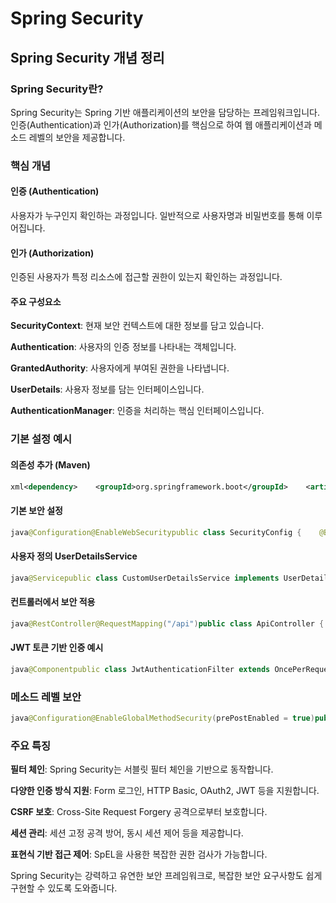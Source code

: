 # Spring Security

## Spring Security 개념 정리

### Spring Security란?

Spring Security는 Spring 기반 애플리케이션의 보안을 담당하는 프레임워크입니다. 인증(Authentication)과 인가(Authorization)를 핵심으로 하여 웹 애플리케이션과 메소드 레벨의 보안을 제공합니다.

### 핵심 개념

#### 인증 (Authentication)

사용자가 누구인지 확인하는 과정입니다. 일반적으로 사용자명과 비밀번호를 통해 이루어집니다.

#### 인가 (Authorization)

인증된 사용자가 특정 리소스에 접근할 권한이 있는지 확인하는 과정입니다.

#### 주요 구성요소

**SecurityContext**: 현재 보안 컨텍스트에 대한 정보를 담고 있습니다.

**Authentication**: 사용자의 인증 정보를 나타내는 객체입니다.

**GrantedAuthority**: 사용자에게 부여된 권한을 나타냅니다.

**UserDetails**: 사용자 정보를 담는 인터페이스입니다.

**AuthenticationManager**: 인증을 처리하는 핵심 인터페이스입니다.

### 기본 설정 예시

#### 의존성 추가 (Maven)

```xml
xml<dependency>    <groupId>org.springframework.boot</groupId>    <artifactId>spring-boot-starter-security</artifactId></dependency>
```

#### 기본 보안 설정

```java
java@Configuration@EnableWebSecuritypublic class SecurityConfig {    @Bean    public SecurityFilterChain filterChain(HttpSecurity http) throws Exception {        http            .authorizeHttpRequests(authz -> authz                .requestMatchers("/", "/home", "/public/**").permitAll()                .requestMatchers("/admin/**").hasRole("ADMIN")                .anyRequest().authenticated()            )            .formLogin(form -> form                .loginPage("/login")                .defaultSuccessUrl("/dashboard")                .permitAll()            )            .logout(logout -> logout                .logoutSuccessUrl("/")                .permitAll()            );                return http.build();    }    @Bean    public PasswordEncoder passwordEncoder() {        return new BCryptPasswordEncoder();    }}
```

#### 사용자 정의 UserDetailsService

```java
java@Servicepublic class CustomUserDetailsService implements UserDetailsService {        @Autowired    private UserRepository userRepository;        @Override    public UserDetails loadUserByUsername(String username) throws UsernameNotFoundException {        User user = userRepository.findByUsername(username)            .orElseThrow(() -> new UsernameNotFoundException("User not found: " + username));                return User.builder()            .username(user.getUsername())            .password(user.getPassword())            .authorities(user.getRoles().stream()                .map(role -> new SimpleGrantedAuthority("ROLE_" + role.getName()))                .collect(Collectors.toList()))            .build();    }}
```

#### 컨트롤러에서 보안 적용

```java
java@RestController@RequestMapping("/api")public class ApiController {        @GetMapping("/public")    public String publicEndpoint() {        return "This is a public endpoint";    }        @GetMapping("/user")    @PreAuthorize("hasRole('USER')")    public String userEndpoint() {        return "This requires USER role";    }        @GetMapping("/admin")    @PreAuthorize("hasRole('ADMIN')")    public String adminEndpoint() {        return "This requires ADMIN role";    }        @GetMapping("/current-user")    public String getCurrentUser(Authentication authentication) {        return "Current user: " + authentication.getName();    }}
```

#### JWT 토큰 기반 인증 예시

```java
java@Componentpublic class JwtAuthenticationFilter extends OncePerRequestFilter {        @Autowired    private JwtTokenProvider tokenProvider;        @Autowired    private CustomUserDetailsService userDetailsService;        @Override    protected void doFilterInternal(HttpServletRequest request,                                   HttpServletResponse response,                                   FilterChain filterChain) throws ServletException, IOException {                String token = getTokenFromRequest(request);                if (token != null && tokenProvider.validateToken(token)) {            String username = tokenProvider.getUsernameFromToken(token);            UserDetails userDetails = userDetailsService.loadUserByUsername(username);                        UsernamePasswordAuthenticationToken authentication =                 new UsernamePasswordAuthenticationToken(userDetails, null, userDetails.getAuthorities());                        SecurityContextHolder.getContext().setAuthentication(authentication);        }                filterChain.doFilter(request, response);    }        private String getTokenFromRequest(HttpServletRequest request) {        String bearerToken = request.getHeader("Authorization");        if (bearerToken != null && bearerToken.startsWith("Bearer ")) {            return bearerToken.substring(7);        }        return null;    }}
```

### 메소드 레벨 보안

```java
java@Configuration@EnableGlobalMethodSecurity(prePostEnabled = true)public class MethodSecurityConfig {        @Bean    public MethodSecurityExpressionHandler methodSecurityExpressionHandler() {        DefaultMethodSecurityExpressionHandler handler = new DefaultMethodSecurityExpressionHandler();        return handler;    }}@Servicepublic class DocumentService {        @PreAuthorize("hasRole('ADMIN') or #document.owner == authentication.name")    public void deleteDocument(Document document) {        // 문서 삭제 로직    }        @PostAuthorize("returnObject.owner == authentication.name")    public Document getDocument(Long id) {        return documentRepository.findById(id);    }}
```

### 주요 특징

**필터 체인**: Spring Security는 서블릿 필터 체인을 기반으로 동작합니다.

**다양한 인증 방식 지원**: Form 로그인, HTTP Basic, OAuth2, JWT 등을 지원합니다.

**CSRF 보호**: Cross-Site Request Forgery 공격으로부터 보호합니다.

**세션 관리**: 세션 고정 공격 방어, 동시 세션 제어 등을 제공합니다.

**표현식 기반 접근 제어**: SpEL을 사용한 복잡한 권한 검사가 가능합니다.

Spring Security는 강력하고 유연한 보안 프레임워크로, 복잡한 보안 요구사항도 쉽게 구현할 수 있도록 도와줍니다.
